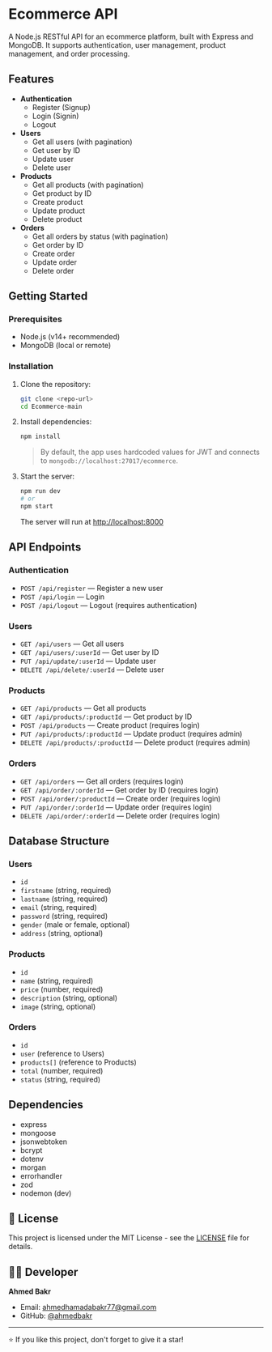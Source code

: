 # Ecommerce API

A Node.js RESTful API for an ecommerce platform, built with Express and MongoDB. It supports authentication, user management, product management, and order processing.

## Features

- **Authentication**
  - Register (Signup)
  - Login (Signin)
  - Logout
- **Users**
  - Get all users (with pagination)
  - Get user by ID
  - Update user
  - Delete user
- **Products**
  - Get all products (with pagination)
  - Get product by ID
  - Create product
  - Update product
  - Delete product
- **Orders**
  - Get all orders by status (with pagination)
  - Get order by ID
  - Create order
  - Update order
  - Delete order

## Getting Started

### Prerequisites

- Node.js (v14+ recommended)
- MongoDB (local or remote)

### Installation

1. Clone the repository:
   ```bash
   git clone <repo-url>
   cd Ecommerce-main
   ```
2. Install dependencies:
   ```bash
   npm install
   ```


   > By default, the app uses hardcoded values for JWT and connects to `mongodb://localhost:27017/ecommerce`.

4. Start the server:
   ```bash
   npm run dev
   # or
   npm start
   ```
   The server will run at [http://localhost:8000](http://localhost:8000)

## API Endpoints

### Authentication

- `POST /api/register` — Register a new user
- `POST /api/login` — Login
- `POST /api/logout` — Logout (requires authentication)

### Users

- `GET /api/users` — Get all users
- `GET /api/users/:userId` — Get user by ID
- `PUT /api/update/:userId` — Update user
- `DELETE /api/delete/:userId` — Delete user

### Products

- `GET /api/products` — Get all products
- `GET /api/products/:productId` — Get product by ID
- `POST /api/products` — Create product (requires login)
- `PUT /api/products/:productId` — Update product (requires admin)
- `DELETE /api/products/:productId` — Delete product (requires admin)

### Orders

- `GET /api/orders` — Get all orders (requires login)
- `GET /api/order/:orderId` — Get order by ID (requires login)
- `POST /api/order/:productId` — Create order (requires login)
- `PUT /api/order/:orderId` — Update order (requires login)
- `DELETE /api/order/:orderId` — Delete order (requires login)

## Database Structure

### Users

- `id`
- `firstname` (string, required)
- `lastname` (string, required)
- `email` (string, required)
- `password` (string, required)
- `gender` (male or female, optional)
- `address` (string, optional)

### Products

- `id`
- `name` (string, required)
- `price` (number, required)
- `description` (string, optional)
- `image` (string, optional)

### Orders

- `id`
- `user` (reference to Users)
- `products[]` (reference to Products)
- `total` (number, required)
- `status` (string, required)

## Dependencies

- express
- mongoose
- jsonwebtoken
- bcrypt
- dotenv
- morgan
- errorhandler
- zod
- nodemon (dev)

## 📄 License

This project is licensed under the MIT License - see the [LICENSE](LICENSE) file for details.

## 👨‍💻 Developer

**Ahmed Bakr**

- Email: ahmedhamadabakr77@gmail.com
- GitHub: [@ahmedbakr](https://github.com/ahmedbakr)

---

⭐ If you like this project, don't forget to give it a star!
